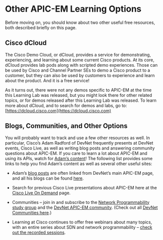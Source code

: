 
# Other APIC-EM Learning Options
Before moving on, you should know about two other useful free resources, both described briefly on this page.

## Cisco dCloud
The Cisco Demo Cloud, or dCloud, provides a service for demonstrating, experiencing, and learning about some current Cisco products. At its core, dCloud provides lab pods along with scripted demo experiences. Those can be used by Cisco and Channel Partner SEs to demo a Cisco product to a customer, but they can also be used by customers to experience and learn about the product. And it is a free service!

As it turns out, there were not any demos specific to APIC-EM at the time this Learning Lab was released, but you might look there for other related topics, or for demos released after this Learning Lab was released. To learn more about dCloud, and to search for demos and labs, go to:
[https://dcloud.cisco.com](https://dcloud.cisco.com)

## Blogs, Communities, and Other Options
You will probably want to track and use a few other resources as well. In particular, Cisco’s Adam Radford of DevNet frequently presents at DevNet events, Cisco Live, as well as writing blog posts and answering community questions about APIC-EM. If you care to learn a lot about APIC-EM and using its APIs, watch for [Adam’s content](https://communities.cisco.com/people/aradford/content)!  The following list provides some links to help you find Adam’s content as well as several other useful sites:

- Adam’s [blog posts](https://communities.cisco.com/community/developer/dna/blog?start=0) are often linked from DevNet’s main APIC-EM page, and all his blogs can be found [here](https://communities.cisco.com/people/aradford/content).

- Search for previous Cisco Live presentations about APIC-EM here at the [Cisco Live On Demand](https://www.ciscolive.com/online/connect/publicDashboard.ww) page.

- Communities – join in and subscribe to the [Network Programmability study group](https://learningnetwork.cisco.com/groups/network-programmability-study-group) and the [DevNet APIC-EM community](https://communities.cisco.com/community/developer/apic-em). (Check out all [DevNet Communities here](https://developer.cisco.com/site/coi/).)

- Learning at Cisco continues to offer free webinars about many topics, with an entire series about SDN and network programmability – [check out the recorded sessions](https://learningnetwork.cisco.com/community/learning_center/sdn_recorded_seminars).   
